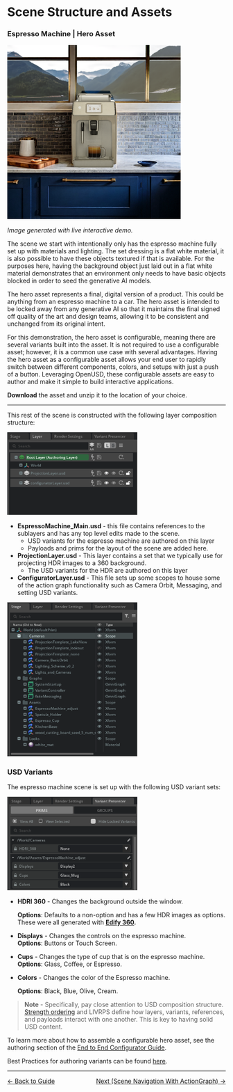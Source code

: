 # Scene Structure and Assets


### **Espresso Machine** | Hero Asset

<img src="../images/blue_marble.png" width="400">

*Image generated with live interactive demo.*

The scene we start with intentionally only has the espresso machine fully set up with materials and lighting. The set dressing is a flat white material, it is also possible to have these objects textured if that is available. For the purposes here, having the background object just laid out in a flat white material demonstrates that an environment only needs to have basic objects blocked in order to seed the generative AI models.

The hero asset represents a final, digital version of a product. This could be anything from an espresso machine to a car. The hero asset is intended to be locked away from any generative AI so that it maintains the final signed off quality of the art and design teams, allowing it to be consistent and unchanged from its original intent.

For this demonstration, the hero asset is configurable, meaning there are several variants built into the asset. It is not required to use a configurable asset; however, it is a common use case with several advantages. Having the hero asset as a configurable asset allows your end user to rapidly switch between different components, colors, and setups with just a push of a button. Leveraging OpenUSD, these configurable assets are easy to author and make it simple to build interactive applications. 

**Download** the asset and unzip it to the location of your choice.

___

This rest of the scene is constructed with the following layer composition structure:

<img src="../images/LayerStructure.png" width="300">

* **EspressoMachine\_Main.usd** \- this file contains references to the sublayers and has any top level edits made to the scene.  
  * USD variants for the espresso machine are authored on this layer  
   * Payloads and prims for the layout of the scene are added here.  
* **ProjectionLayer.usd** \- This layer contains a set that we typically use for projecting HDR images to a 360 background.  
   *  The USD variants for the HDR are authored on this layer  
* **ConfiguratorLayer.usd** \- This file sets up some scopes to house some of the action graph functionality such as Camera Orbit, Messaging, and setting USD variants.

<img src="../images/stageView.png" width="300">

### **USD Variants**

The espresso machine scene is set up with the following USD variant sets:

<img src="../images/Variants.png" width="300">

* **HDRI 360** \- Changes the background outside the window.

    **Options**: Defaults to a non-option and has a few HDR images as options.   
            These were all generated with [**Edify 360**](#heading=h.o9sh4ttabfq9)**.**

* **Displays** \- Changes the controls on the espresso machine.  
        **Options**: Buttons or Touch Screen.  
* **Cups** \- Changes the type of cup that is on the espresso machine.  
        **Options**: Glass, Coffee, or Espresso.  
* **Colors** \- Changes the color of the Espresso machine.

  **Options**: Black, Blue, Olive, Cream.


> **Note** \- Specifically, pay close attention to USD composition structure. [Strength ordering](https://openusd.org/release/glossary.html#livrps-strength-ordering) and LIVRPS define how layers, variants, references, and payloads interact with one another. This is key to having solid USD content.


To learn more about how to assemble a configurable hero asset, see the authoring section of the [End to End Configurator Guide](https://docs.omniverse.nvidia.com/auto-config/latest/asset-authoring.html).


Best Practices for authoring variants can be found [here](https://docs.omniverse.nvidia.com/auto-config/latest/asset-authoring/new-variant-sets.html#).

----
<span style="float:left;">[&larr; Back to Guide](../README.md)</span>                     <span style="float: right;">[Next (Scene Navigation With ActionGraph) &rarr;](./scene_nav.md)</span>